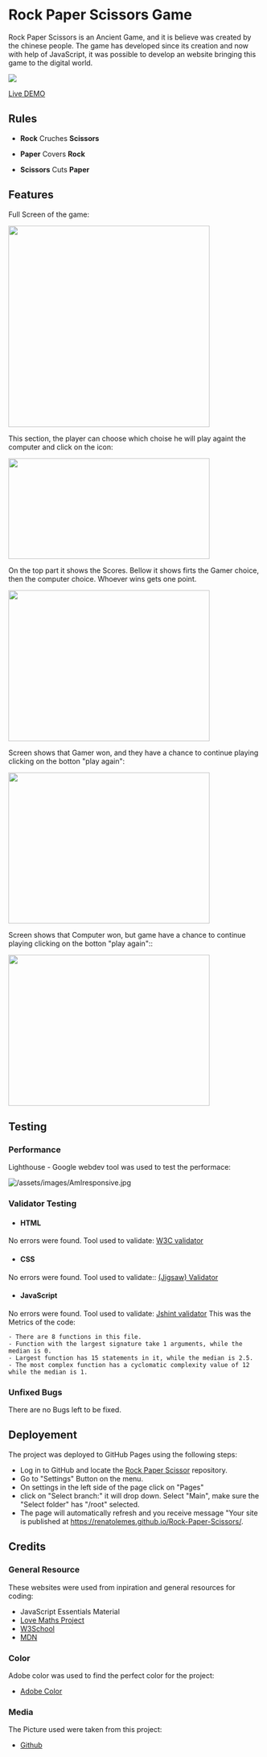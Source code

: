 # **Rock Paper Scissors Game**

Rock Paper Scissors is an Ancient Game, and it is believe was created by the chinese people. The game has developed since its creation and now with help of JavaScript, it was possible to develop an website bringing this game to the digital world.

![](/assets/images/AmIresponsive.jpg)

[Live DEMO](https://renatolemes.github.io/Rock-Paper-Scissors/)


## **Rules**

- **Rock** Cruches **Scissors**

- **Paper** Covers **Rock**

- **Scissors** Cuts **Paper**


## **Features**

Full Screen of the game:

<img src="assets/images/gameImages/GameScreen.png" width="400" height="400">

This section, the player can choose which choise he will play againt the computer and click on the icon:

<img src="assets/images/gameImages/GameChoices.png" width="400" height="200">

On the top part it shows the Scores. Bellow it shows firts the Gamer choice, then the computer choice. Whoever wins gets one point.

<img src="assets/images/gameImages/Score.png" width="400" height="300">

Screen shows that Gamer won, and they have a chance to continue playing clicking on the botton "play again":

<img src="assets/images/gameImages/YouWin.png" width="400" height="300">

Screen shows that Computer won, but game have a chance to continue playing clicking on the botton "play again"::

<img src="assets/images/gameImages/YouLose.png" width="400" height="300">


## **Testing**

### Performance

Lighthouse - Google webdev tool was used to test the performace:

![/assets/images/AmIresponsive.jpg](/assets/images/Lighthouse.jpg)

### Validator Testing

- #### HTML
No errors were found. Tool used to validate: [W3C validator](https://validator.w3.org/nu/)

- #### CSS
No errors were found. Tool used to validate:: [(Jigsaw) Validator](https://jigsaw.w3.org/css-validator/)

- #### JavaScript
No errors were found. Tool used to validate: [Jshint validator](https://jshint.com/)
    This was the Metrics of the code:

```
- There are 8 functions in this file.
- Function with the largest signature take 1 arguments, while the median is 0.
- Largest function has 15 statements in it, while the median is 2.5.
- The most complex function has a cyclomatic complexity value of 12 while the median is 1.
```

### Unfixed Bugs

There are no Bugs left to be fixed.


## **Deployement**

The project was deployed to GitHub Pages using the following steps:

- Log in to GitHub and locate the [Rock Paper Scissor](https://github.com/RenatoLemes/Rock-Paper-Scissors) repository.
- Go to "Settings" Button on the menu.
- On settings in the left side of the page click on "Pages"
- click on "Select branch:" it will drop down. Select "Main", make sure the "Select folder" has "/root" selected.
- The page will automatically refresh and you receive message "Your site is published at https://renatolemes.github.io/Rock-Paper-Scissors/.


## **Credits**

### General Resource

These websites were used from inpiration and general resources for coding:

- JavaScript Essentials Material
- [Love Maths Project](https://renatolemes.github.io/love-maths/)
- [W3School](https://www.w3schools.com/)
- [MDN](https://developer.mozilla.org/en-US/)

### Color

Adobe color was used to find the perfect color for the project:

- [Adobe Color](https://color.adobe.com/search?q=1B262C&t=hex)

### Media

The Picture used were taken from this project:

- [Github](https://github.com/JLChamberlain/RPSLS/tree/master/IMG/SVG)